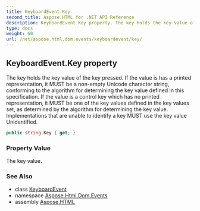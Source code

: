 ```yaml
---
title: KeyboardEvent.Key
second_title: Aspose.HTML for .NET API Reference
description: KeyboardEvent Key property. The key holds the key value of the key pressed. If the value is has a printed representation it MUST be a non-empty Unicode character string conforming to the algorithm for determining the key value defined in this specification. If the value is a control key which has no printed representation it MUST be one of the key values defined in the key values set as determined by the algorithm for determining the key value. Implementations that are unable to identify a key MUST use the key value Unidentified
type: docs
weight: 60
url: /net/aspose.html.dom.events/keyboardevent/key/
---
```

## KeyboardEvent.Key property

The key holds the key value of the key pressed. If the value is has a printed representation, it MUST be a non-empty Unicode character string, conforming to the algorithm for determining the key value defined in this specification. If the value is a control key which has no printed representation, it MUST be one of the key values defined in the key values set, as determined by the algorithm for determining the key value. Implementations that are unable to identify a key MUST use the key value Unidentified.

```csharp
public string Key { get; }
```

### Property Value

The key value.

### See Also

* class [KeyboardEvent](../)
* namespace [Aspose.Html.Dom.Events](../../../aspose.html.dom.events/)
* assembly [Aspose.HTML](../../../)
